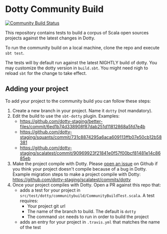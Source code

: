 # Dotty Community Build
[![Community Build Status](https://travis-ci.org/lampepfl/dotty-community-build.svg?branch=master)](https://travis-ci.org/lampepfl/dotty-community-build)

This repository contains tests to build a corpus of Scala open sources projects
against the latest changes in Dotty.

To run the community build on a local machine, clone the repo and execute `sbt test`.

The tests will by default run against the latest NIGHTLY build of dotty.
You may customize the dotty version in `build.sbt`. You might need nigh to reload `sbt` for the
change to take effect.

## Adding your project
To add your project to the community build you can follow these steps:
1. Create a new branch in your project. Name it `dotty` (not mandatory).
2. Edit the build to use the `sbt-dotty` plugin. Examples:
    - https://github.com/dotty-staging/better-files/commit/6ed1b74d338908f87dab251d11812868a5fd7e4b
    - https://github.com/dotty-staging/squants/commit/731c8874295a6aca609113ffb07e50cb12b58381
    - https://github.com/dotty-staging/scalatest/commit/90969923f21841e0f57f00bcf81481e14c8685eb
3. Make the project compile with Dotty. Please [open an issue](https://github.com/lampepfl/dotty/issues/new)
on Github if you think your project doesn't compile because of a bug in Dotty. Example migration
steps to make a project compile with Dotty: https://github.com/dotty-staging/scalatest/commits/dotty
4. Once your project compiles with Dotty. Open a PR against this repo that:
    - adds a test for your project in `src/test/dotty/communitybuild/CommunityBuildTest.scala`.
  A test requires:
        - Your project git url
        - The name of the branch to build. The default is `dotty`
        - The command `sbt` needs to run in order to build the project
    - adds an entry for your project in `.travis.yml` that matches the name of the test

